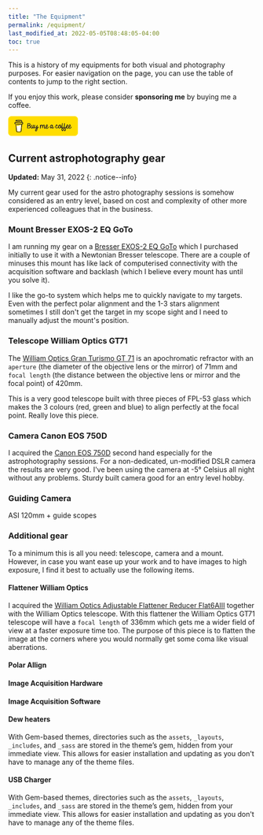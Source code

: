 ```yaml
---
title: "The Equipment"
permalink: /equipment/
last_modified_at: 2022-05-05T08:48:05-04:00
toc: true
---
```


This is a history of my equipments for both visual and photography purposes. For easier navigation on the page, you can use the table of contents to jump to the right section.

If you enjoy this work, please consider **sponsoring me** by buying me a coffee.

[!["Buy Me A Beer"](/assets/images/buy-me-a-coffe.png)](https://www.buymeacoffee.com/mcostel)

## Current astrophotography gear
<i class="fas fa-fw fa-calendar-alt" aria-hidden="true"></i>**Updated:** <time datetime="2022-05-31">May 31, 2022</time>
{: .notice--info}

My current gear used for the astro photography sessions is somehow considered as an entry level, based on cost and complexity of other more experienced colleagues that in the business.

### Mount Bresser EXOS-2 EQ GoTo

I am running my gear on a [Bresser EXOS-2 EQ GoTo](https://www.bresser.de/en/Astronomy/BRESSER-Messier-EXOS-2-EQ-GoTo-Mount.html) which I purchased initially to use it with a Newtonian Bresser telescope. There are a couple of minuses this mount has like lack of computerised connectivity with the acquisition software and backlash (which I believe every mount has until you solve it).

I like the go-to system which helps me to quickly navigate to my targets. Even with the perfect polar alignment and the 1-3 stars alignment sometimes I still don't get the target in my scope sight and I need to manually adjust the mount's position.


### Telescope William Optics GT71

The [William Optics Gran Turismo GT 71](https://williamoptics.com/all-new-gran-turismo-71-apo-refractor) is an apochromatic refractor with an `aperture` (the diameter of the objective lens or the mirror) of 71mm and `focal length` (the distance between the objective lens or mirror and the focal point) of 420mm.

This is a very good telescope built with three pieces of FPL-53 glass which makes the 3 colours (red, green and blue) to align perfectly at the focal point. Really love this piece.

### Camera Canon EOS 750D

I acquired the [Canon EOS 750D](https://www.canon-europe.com/for_home/product_finder/cameras/digital_slr/eos_750d/) second hand especially for the astrophotography sessions. For a non-dedicated, un-modified DSLR camera the results are very good. I've been using the camera at -5° Celsius all night without any problems. Sturdy built camera good for an entry level hobby.


### Guiding Camera

ASI 120mm + guide scopes


### Additional gear

To a minimum this is all you need: telescope, camera and a mount. However, in case you want ease up your work and to have images to high exposure, I find it best to actually use the following items.

#### Flattener William Optics

I acquired the [William Optics Adjustable Flattener Reducer Flat6AIII](https://williamoptics.com/2019-all-new-adjustable-flat6aiii-t-mount-not-included) together with the William Optics telescope. With this flattener the William Optics GT71 telescope will have a `focal length` of 336mm which gets me a wider field of view at a faster exposure time too. The purpose of this piece is to flatten the image at the corners where you would normally get some coma like visual aberrations.

#### Polar Allign



#### Image Acquisition Hardware


#### Image Acquisition Software

#### Dew heaters

With Gem-based themes, directories such as the `assets`, `_layouts`, `_includes`, and `_sass` are stored in the theme’s gem, hidden from your immediate view. This allows for easier installation and updating as you don't have to manage any of the theme files.

#### USB Charger

With Gem-based themes, directories such as the `assets`, `_layouts`, `_includes`, and `_sass` are stored in the theme’s gem, hidden from your immediate view. This allows for easier installation and updating as you don't have to manage any of the theme files.
